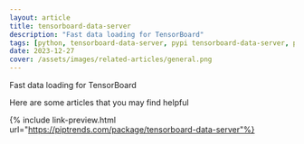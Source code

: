 ```yaml
---
layout: article
title: tensorboard-data-server
description: "Fast data loading for TensorBoard"
tags: [python, tensorboard-data-server, pypi tensorboard-data-server, pypi, references]
date: 2023-12-27
cover: /assets/images/related-articles/general.png
---
```


Fast data loading for TensorBoard

Here are some articles that you may find helpful

{% include link-preview.html url="https://piptrends.com/package/tensorboard-data-server"%}